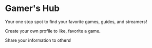 # Gamer's Hub

Your one stop spot to find your favorite games, guides, and streamers!

Create your own profile to like, favorite a game.

Share your information to others!
